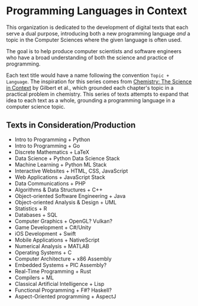 # Programming Languages in Context

This organization is dedicated to the development of digital texts that each serve a dual purpose, introducing both a new programming language _and_ a topic in the Computer Sciences where the given language is often used.

The goal is to help produce computer scientists and software engineers who have a broad understanding of both the science and practice of programming.

Each text title would have a name following the convention `Topic + Language`.
The inspiration for this series comes from [Chemistry: The Science in Context](https://books.google.com/books/about/Chemistry.html?id=KgOTRAAACAAJ) by Gilbert et al., which grounded each chapter's topic in a practical problem in chemistry. This series of texts attempts to expand that idea to each text as a whole, grounding a programming language in a computer science topic.

## Texts in Consideration/Production

- Intro to Programming + Python
- Intro to Programming + Go
- Discrete Mathematics + LaTeX  
- Data Science + Python Data Science Stack
- Machine Learning + Python ML Stack
- Interactive Websites + HTML, CSS, JavaScript  
- Web Applications + JavaScript Stack
- Data Communications + PHP
- Algorithms & Data Structures + C++
- Object-oriented Software Engineering + Java  
- Object-oriented Analysis & Design + UML  
- Statistics + R  
- Databases + SQL  
- Computer Graphics + OpenGL? Vulkan?  
- Game Development + C#/Unity
- iOS Development + Swift  
- Mobile Applications + NativeScript  
- Numerical Analysis + MATLAB  
- Operating Systems + C
- Computer Architecture + x86 Assembly
- Embedded Systems + PIC Assembly?
- Real-Time Programming + Rust
- Compilers + ML  
- Classical Artificial Intelligence + Lisp  
- Functional Programming + F#? Haskell?  
- Aspect-Oriented programming + AspectJ  
